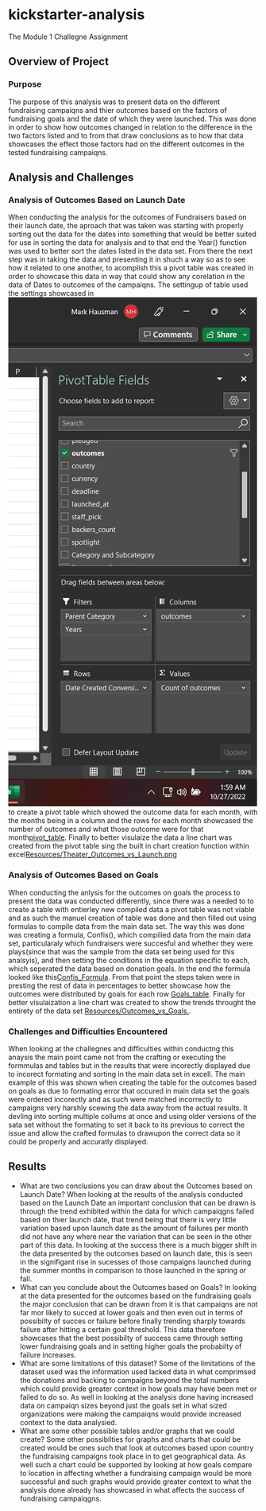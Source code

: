 # kickstarter-analysis
The Module 1 Challegne Assignment 
## Overview of Project

### Purpose
The purpose of this analysis was to present data on the different fundraising campaiqns and thier outcomes based on the factors of fundraising goals and the date of which they were launched. This was done in order to show how outcomes changed in relation to the difference in the two factors listed and to from that draw conclusions as to how that data showcases the effect those factors had on the different outcomes in the tested fundraising campaiqns.
## Analysis and Challenges

### Analysis of Outcomes Based on Launch Date
When conducting the analysis for the outcomes of Fundraisers based on their launch date, the aproach that was taken was starting with properly sorting out the data for the dates into something that would be better suited for use in sorting the data for analysis and to that end the Year() function was used to better sort the dates listed in the data set. From there the next step was in taking the data and presenting it in shuch a way so as to see how it related to one another, to acomplish this a pivot table was created in order to showcase this data in way that could show any corelation in the data of Dates to outcomes of the campaiqns. The settingup of table used the settings showcased in![pivot_table_fields](https://raw.githubusercontent.com/mhaus2001/kickstarter-analysis/main/pivot_table_fields.png) to create a pivot table which showed the outcome data for each month, with the months being in a column and the rows for each month showcased the number of outcomes and what those outcome were for that month[pivot_table](https://raw.githubusercontent.com/mhaus2001/kickstarter-analysis/main/pivot_table.png). Finally to better visulaize the data a line chart was created from the pivot table sing the built in chart creation function within excel[Resources/Theater_Outcomes_vs_Launch.png](https://raw.githubusercontent.com/mhaus2001/kickstarter-analysis/resources/Resources/Theater_Outcomes_vs_Launch.png)
### Analysis of Outcomes Based on Goals
When conducting the anlysis for the outcomes on goals the process to present the data was conducted differently, since there was a needed to to create a table with entierley new compiled data a pivot table was not viable and as such the manuel creation of table was done and then filled out using formulas to compile data from the main data set. The way this was done was creating a formula, Confis(), which compilied data from the main data set, particularaly which fundraisers were succesful and whether they were plays(since that was the sample from the data set being used for this analsyis), and then setting the conditions in the equation specific to each, which seperated the data based on donation goals. In the end the formula looked like this[Confis_Formula](https://raw.githubusercontent.com/mhaus2001/kickstarter-analysis/main/Confis_Formula.png). From that point the steps taken were in presting the rest of data in percentages to better showcase how the outcomes were distributed by goals for each row [Goals_table](https://raw.githubusercontent.com/mhaus2001/kickstarter-analysis/main/Goals_table.png). Finally for better visulaization a line chart was created to show the trends throught the entirety of the data set [Resources/Outcomes_vs_Goals.](https://raw.githubusercontent.com/mhaus2001/kickstarter-analysis/resources/Resources/Resources/Outcomes_vs_Goals.png).
### Challenges and Difficulties Encountered
When looking at the challegnes and difficulties within conductng this anaysis the main point came not from the crafting or executing the formmulas and tables but in the results that were incorectly displayed due to incorect formating and sorting in the main data set in excell. The main example of this was shown when creating the table for the outcomes based on goals as due to formating error that occured in main data set the goals were ordered incorectly and as such were matched incorrectly to campaigns very harshly scewing the data away from the actual results. It devling into sorting multiple collums at once and using older versions of the sata set without the formating to set it back to its previous to correct the issue and allow the crafted formulas to drawupon the correct data so it could be properly and accuratly displayed. 
## Results

- What are two conclusions you can draw about the Outcomes based on Launch Date?
When looking at the results of the analysis conducted based on the Launch Date an important conclusion that can be drawn is through the trend exhibited within the data for which campaiqgns failed based on thier launch date, that trend being that there is very little variation based upon launch date as the amount of failures per month did not have any where near the variation that can be seen in the other part of this data. In looking at the success there is a much bigger shift in the data presented by the outcomes based on launch date, this is seen in the signifigant rise in sucesses of those campaigns launched during the summer months in comparison to those launched in the spring or fall.
- What can you conclude about the Outcomes based on Goals?
In looking at the data presented for the outcomes based on the fundraising goals the major conclusion that can be drawn from it is that campaiqns are not far mor likely to succed at lower goals and then even out in terms of possibilty of succes or failure before finally trending sharply towards failure after hitting a certain goal threshold. This data therefore showcases that the best possibilty of success came through setting lower fundraising goals and in setting higher goals the probabilty of failure increases.
- What are some limitations of this dataset?
Some of the limitations of the dataset used was the information used lacked data in what comprimsed the donations and backing to campaigns beyond the total numbers which could provide greater context in how goals may have been met or failed to do so. As well in looking at the analysis done having increased data on campaiqn sizes beyond just the goals set in what sized organizations were making the campaiqns would provide increased context to the data analysied.
- What are some other possible tables and/or graphs that we could create?
Some other possibilties for graphs and charts that could be created would be ones such that look at outcomes based upon country the fundraising campaigns took place in to get geographical data. As well such a chart could be supported by looking at how goals compare to location in affecting whether a fundraising campaign would be more successful and such graphs would provide greater context to what the analysis done already has showcased in what affects the success of fundraising campaiqgns.
